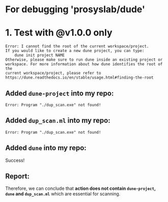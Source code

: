For debugging 'prosyslab/dude'
=============
# 1. Test with @v1.0.0 only
```
Error: I cannot find the root of the current workspace/project.
If you would like to create a new dune project, you can type:
    dune init project NAME
Otherwise, please make sure to run dune inside an existing project or
workspace. For more information about how dune identifies the root of the
current workspace/project, please refer to
https://dune.readthedocs.io/en/stable/usage.html#finding-the-root
```
  
## Added `dune-project` into my repo:
```
Error: Program "./dup_scan.exe" not found!
```
  
## Added `dup_scan.ml` into my repo:
```
Error: Program "./dup_scan.exe" not found!
```
  
## Added `dune` into my repo:
Success!
  
## Report:
Therefore, we can conclude that **action does not contain `dune-project`, `dune` and `dup_scan.ml`** which are essential for scanning.